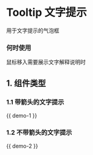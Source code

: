 # Tooltip 文字提示

用于文字提示的气泡框

### 何时使用
鼠标移入需要展示文字解释说明时

## 1. 组件类型
### 1.1 带箭头的文字提示

{{ demo-1 }}

### 1.2 不带箭头的文字提示
{{ demo-2 }}

